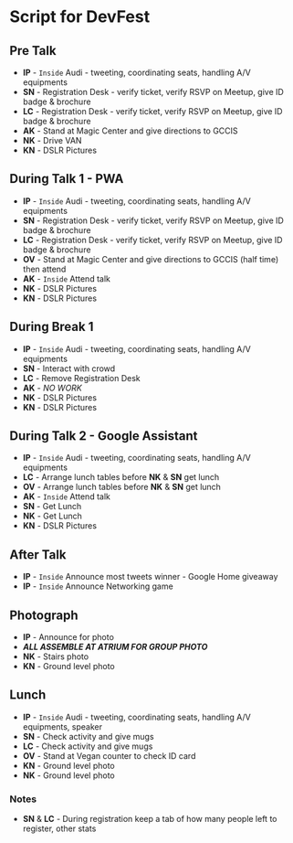 # Script for DevFest

## Pre Talk
* **IP** - `Inside` Audi - tweeting, coordinating seats, handling A/V equipments
* **SN** - Registration Desk - verify ticket, verify RSVP on Meetup, give ID badge & brochure
* **LC** - Registration Desk - verify ticket, verify RSVP on Meetup, give ID badge & brochure
* **AK** - Stand at Magic Center and give directions to GCCIS
* **NK** - Drive VAN
* **KN** - DSLR Pictures

## During Talk 1 - PWA
* **IP** - `Inside` Audi - tweeting, coordinating seats, handling A/V equipments
* **SN** - Registration Desk - verify ticket, verify RSVP on Meetup, give ID badge & brochure
* **LC** - Registration Desk - verify ticket, verify RSVP on Meetup, give ID badge & brochure
* **OV** - Stand at Magic Center and give directions to GCCIS (half time) then attend
* **AK** - `Inside` Attend talk
* **NK** - DSLR Pictures
* **KN** - DSLR Pictures

## During Break 1
* **IP** - `Inside` Audi - tweeting, coordinating seats, handling A/V equipments
* **SN** - Interact with crowd
* **LC** - Remove Registration Desk
* **AK** - _NO WORK_
* **NK** - DSLR Pictures
* **KN** - DSLR Pictures

## During Talk 2 - Google Assistant
* **IP** - `Inside` Audi - tweeting, coordinating seats, handling A/V equipments
* **LC** - Arrange lunch tables before **NK** & **SN** get lunch
* **OV** - Arrange lunch tables before **NK** & **SN** get lunch
* **AK** - `Inside` Attend talk
* **SN** - Get Lunch
* **NK** - Get Lunch
* **KN** - DSLR Pictures

## After Talk
* **IP** - `Inside` Announce most tweets winner - Google Home giveaway
* **IP** - `Inside` Announce Networking game

## Photograph
* **IP** - Announce for photo
* **_ALL ASSEMBLE AT ATRIUM FOR GROUP PHOTO_**
* **NK** - Stairs photo
* **KN** - Ground level photo

## Lunch
* **IP** - `Inside` Audi - tweeting, coordinating seats, handling A/V equipments, speaker 
* **SN** - Check activity and give mugs
* **LC** - Check activity and give mugs
* **OV** - Stand at Vegan counter to check ID card
* **KN** - Ground level photo
* **NK** - Ground level photo


### Notes
* **SN** & **LC** - During registration keep a tab of how many people left to register, other stats



